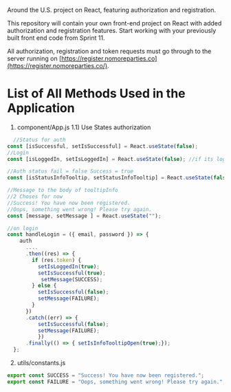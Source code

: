 Around the U.S. project on React, featuring authorization and registration.

This repository will contain your own front-end project on React with added authorization and registration features.
Start working with your previously built front end code from Sprint 11.

All authorization, registration and token requests must go through to the server running on [https://register.nomoreparties.co](https://register.nomoreparties.co/).



# List of All Methods Used in the Application
1) component/App.js
1.1) Use States authorization 
```javascript 
  //Status for auth
const [isSuccessful, setIsSuccessful] = React.useState(false);
//Login
const [isLoggedIn, setIsLoggedIn] = React.useState(false); //if its login go to the next page 

//Auth status fail = false Success = true
const [isStatusInfoTooltip, setStatusInfoTooltip] = React.useState(false);

//Message to the body of tooltipInfo
//2 Choses for now
//Success! You have now been registered.
//Oops, something went wrong! Please try again.
const [message, setMessage ] = React.useState("");

//on login 
const handleLogin = ({ email, password }) => {
    auth
      ....
      .then((res) => {
        if (res.token) {
          setIsLoggedIn(true);
          setIsSuccessful(true);
           setMessage(SUCCESS);
        } else {
          setIsSuccessful(false);
          setMessage(FAILURE);
        }
      })
      .catch((err) => {
          setIsSuccessful(false);
          setMessage(FAILURE);
          })
      .finally(() => { setIsInfoTooltipOpen(true);});
  };
```
2) utils/constants.js

```javascript 
export const SUCCESS = "Success! You have now been registered.";
export const FAILURE = "Oops, something went wrong! Please try again.";
```
